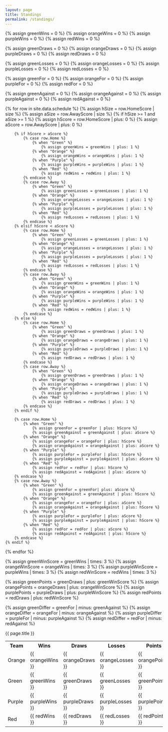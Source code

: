 ```yaml
---
layout: page
title: Standings
permalink: /standings/
---
```


{% assign greenWins = 0 %}
{% assign orangeWins = 0 %}
{% assign purpleWins = 0 %}
{% assign redWins = 0 %}

{% assign greenDraws = 0 %}
{% assign orangeDraws = 0 %}
{% assign purpleDraws = 0 %}
{% assign redDraws = 0 %}

{% assign greenLosses = 0 %}
{% assign orangeLosses = 0 %}
{% assign purpleLosses = 0 %}
{% assign redLosses = 0 %}

{% assign greenFor = 0 %}
{% assign orangeFor = 0 %}
{% assign purpleFor = 0 %}
{% assign redFor = 0 %}

{% assign greenAgainst = 0 %}
{% assign orangeAgainst = 0 %}
{% assign purpleAgainst = 0 %}
{% assign redAgainst = 0 %}

{% for row in site.data.schedule %}
    {% assign hSize = row.HomeScore | size %}
    {% assign aSize = row.AwayScore | size %}
    {% if hSize >= 1 and aSize >= 1 %}
        {% assign hScore = row.HomeScore | plus: 0 %}
        {% assign aScore = row.AwayScore | plus: 0 %}

        {% if hScore > aScore %}
            {% case row.Home %}
                {% when "Green" %}
                    {% assign greenWins = greenWins | plus: 1 %}
                {% when "Orange" %}
                    {% assign orangeWins = orangeWins | plus: 1 %}
                {% when "Purple" %}
                    {% assign purpleWins = purpleWins | plus: 1 %}
                {% when "Red" %}
                    {% assign redWins = redWins | plus: 1 %}
            {% endcase %}
            {% case row.Away %}
                {% when "Green" %}
                    {% assign greenLosses = greenLosses | plus: 1 %}
                {% when "Orange" %}
                    {% assign orangeLosses = orangeLosses | plus: 1 %}
                {% when "Purple" %}
                    {% assign purpleLosses = purpleLosses | plus: 1 %}
                {% when "Red" %}
                    {% assign redLosses = redLosses | plus: 1 %}
            {% endcase %}
        {% elsif hScore < aScore %}
            {% case row.Home %}
                {% when "Green" %}
                    {% assign greenLosses = greenLosses | plus: 1 %}
                {% when "Orange" %}
                    {% assign orangeLosses = orangeLosses | plus: 1 %}
                {% when "Purple" %}
                    {% assign purpleLosses = purpleLosses | plus: 1 %}
                {% when "Red" %}
                    {% assign redLosses = redLosses | plus: 1 %}
            {% endcase %}
            {% case row.Away %}
                {% when "Green" %}
                    {% assign greenWins = greenWins | plus: 1 %}
                {% when "Orange" %}
                    {% assign orangeWins = orangeWins | plus: 1 %}
                {% when "Purple" %}
                    {% assign purpleWins = purpleWins | plus: 1 %}
                {% when "Red" %}
                    {% assign redWins = redWins | plus: 1 %}
            {% endcase %}
        {% else %}
            {% case row.Home %}
                {% when "Green" %}
                    {% assign greenDraws = greenDraws | plus: 1 %}
                {% when "Orange" %}
                    {% assign orangeDraws = orangeDraws | plus: 1 %}
                {% when "Purple" %}
                    {% assign purpleDraws = purpleDraws | plus: 1 %}
                {% when "Red" %}
                    {% assign redDraws = redDraws | plus: 1 %}
            {% endcase %}
            {% case row.Away %}
                {% when "Green" %}
                    {% assign greenDraws = greenDraws | plus: 1 %}
                {% when "Orange" %}
                    {% assign orangeDraws = orangeDraws | plus: 1 %}
                {% when "Purple" %}
                    {% assign purpleDraws = purpleDraws | plus: 1 %}
                {% when "Red" %}
                    {% assign redDraws = redDraws | plus: 1 %}
            {% endcase %}
        {% endif %}

        {% case row.Home %}
            {% when "Green" %}
                {% assign greenFor = greenFor | plus: hScore %}
                {% assign greenAgainst = greenAgainst | plus: aScore %}
            {% when "Orange" %}
                {% assign orangeFor = orangeFor | plus: hScore %}
                {% assign orangeAgainst = orangeAgainst | plus: aScore %}
            {% when "Purple" %}
                {% assign purpleFor = purpleFor | plus: hScore %}
                {% assign purpleAgainst = purpleAgainst | plus: aScore %}
            {% when "Red" %}
                {% assign redFor = redFor | plus: hScore %}
                {% assign redAgainst = redAgainst | plus: aScore %}
        {% endcase %}
        {% case row.Away %}
            {% when "Green" %}
                {% assign greenFor = greenFor| plus: aScore %}
                {% assign greenAgainst = greenAgainst | plus: hScore %}
            {% when "Orange" %}
                {% assign orangeFor = orangeFor | plus: aScore %}
                {% assign orangeAgainst = orangeAgainst | plus: hScore %}
            {% when "Purple" %}
                {% assign purpleFor = purpleFor | plus: aScore %}
                {% assign purpleAgainst = purpleAgainst | plus: hScore %}
            {% when "Red" %}
                {% assign redFor = redFor | plus: aScore %}
                {% assign redAgainst = redAgainst | plus: hScore %}
        {% endcase %}
    {% endif %}
{% endfor %}

{% assign greenWinScore = greenWins | times: 3 %}
{% assign orangeWinScore = orangeWins | times: 3 %}
{% assign purpleWinScore = purpleWins | times: 3 %}
{% assign redWinScore = redWins | times: 3 %}

{% assign greenPoints = greenDraws | plus: greenWinScore %}
{% assign orangePoints = orangeDraws | plus: orangeWinScore %}
{% assign purplePoints = purpleDraws | plus: purpleWinScore %}
{% assign redPoints = redDraws | plus: redWinScore %}

{% assign greenDiffer = greenFor | minus: greenAgainst %}
{% assign orangeDiffer = orangeFor | minus: orangeAgainst %}
{% assign purpleDiffer = purpleFor | minus: purpleAgainst %}
{% assign redDiffer = redFor | minus: redAgainst %}

<div class="card text-center my-3">
<div class="card-header">{{ page.title }}</div>
<div class="card-body">
<div class="col-12 d-flex justify-content-center">
<div class="overflow-auto ">

<table>
    <tr>
        <th>Team</th>
        <th>Wins</th>
        <th>Draws</th>
        <th>Losses</th>
        <th>Points</th>
        <th>For</th>
        <th>Against</th>
        <th>Differential</th>
    </tr>
    <tr>
        <td class="bg-orange text-white">Orange</td>
        <td>{{ orangeWins }}</td>
        <td>{{ orangeDraws }}</td>
        <td>{{ orangeLosses }}</td>
        <td>{{ orangePoints }}</td>
        <td>{{ orangeFor }}</td>
        <td>{{ orangeAgainst }}</td>
        <td>{{ orangeDiffer }}</td>
    </tr>
    <tr>
        <td class="bg-green text-white">Green</td>
        <td>{{ greenWins }}</td>
        <td>{{ greenDraws }}</td>
        <td>{{ greenLosses }}</td>
        <td>{{ greenPoints }}</td>
        <td>{{ greenFor }}</td>
        <td>{{ greenAgainst }}</td>
        <td>{{ greenDiffer }}</td>
    </tr>
    <tr>
        <td class="bg-purple text-white">Purple</td>
        <td>{{ purpleWins }}</td>
        <td>{{ purpleDraws }}</td>
        <td>{{ purpleLosses }}</td>
        <td>{{ purplePoints }}</td>
        <td>{{ purpleFor }}</td>
        <td>{{ purpleAgainst }}</td>
        <td>{{ purpleDiffer }}</td>
    </tr>
    <tr>
        <td class="bg-red text-white">Red</td>
        <td>{{ redWins }}</td>
        <td>{{ redDraws }}</td>
        <td>{{ redLosses }}</td>
        <td>{{ redPoints }}</td>
        <td>{{ redFor }}</td>
        <td>{{ redAgainst }}</td>
        <td>{{ redDiffer }}</td>
    </tr>
</table>

</div>
</div>
</div>
</div>
